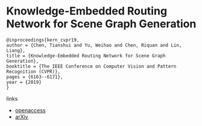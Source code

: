 # Knowledge-Embedded Routing Network for Scene Graph Generation

```
@inproceedings{kern_cvpr19,
author = {Chen, Tianshui and Yu, Weihao and Chen, Riquan and Lin, Liang},
title = {Knowledge-Embedded Routing Network for Scene Graph Generation},
booktitle = {The IEEE Conference on Computer Vision and Pattern Recognition (CVPR)},
pages = {6163--6171},
year = {2019}
} 
```

links
- [openaccess](http://openaccess.thecvf.com/content_CVPR_2019/html/Chen_Knowledge-Embedded_Routing_Network_for_Scene_Graph_Generation_CVPR_2019_paper.html)
- [arXiv](https://arxiv.org/abs/1903.03326)
